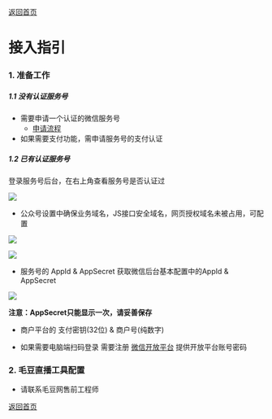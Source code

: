[返回首页](../../README.md)

# 接入指引

### 1. 准备工作

##### 1.1 没有认证服务号
- 需要申请一个认证的微信服务号
  - [申请流程](https://mp.weixin.qq.com/)
- 如果需要支付功能，需申请服务号的支付认证

##### 1.2 已有认证服务号
登录服务号后台，在右上角查看服务号是否认证过

![](https://of6ygwuso.qnssl.com/docs/quickstart/认证服务号.png)

- 公众号设置中确保业务域名，JS接口安全域名，网页授权域名未被占用，可配置

![](https://of6ygwuso.qnssl.com/docs/quickstart/公众号设置.png)

![](https://of6ygwuso.qnssl.com/docs/quickstart/公众号功能设置.png)

- 服务号的 AppId & AppSecret
获取微信后台基本配置中的AppId & AppSecret

![](https://of6ygwuso.qnssl.com/docs/quickstart/基本配置appid.png)

**注意：AppSecret只能显示一次，请妥善保存**

- 商户平台的 支付密钥(32位) & 商户号(纯数字)

- 如果需要电脑端扫码登录 需要注册 [微信开放平台](open.weixin.qq.com) 提供开放平台账号密码

### 2. 毛豆直播工具配置
- 请联系毛豆网售前工程师

[返回首页](../../README.md)
